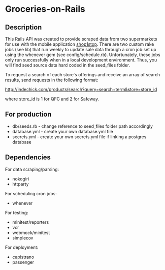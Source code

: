 # Groceries-on-Rails

## Description

This Rails API was created to provide scraped data from two supermarkets for use with the mobile application [shop1stop](https://github.com/esther-ng/shop1stop). There are two custom rake jobs (see lib) that run weekly to update sale data through a cron job set up using the whenever gem (see config/schedule.rb). Unfortunately, these jobs only run successfully when in a local development environment. Thus, you will find seed source data hard coded in the seed_files folder.

To request a search of each store's offerings and receive an array of search results, send requests in the following format:

http://indechick.com/products/search?query=search+term&store=store_id

where store_id is 1 for QFC and 2 for Safeway.

## For production
 * db/seeds.rb - change reference to seed_files folder path accordingly
 * database.yml - create your own database.yml file
 * secrets.yml - create your own secrets.yml file if linking a postgres database

## Dependencies

For data scraping/parsing:
 * nokogiri
 * httparty

For scheduling cron jobs:
 * whenever

For testing:
 * minitest/reporters
 * vcr
 * webmock/minitest
 * simplecov

For deployment:
 * capistrano
 * passenger
